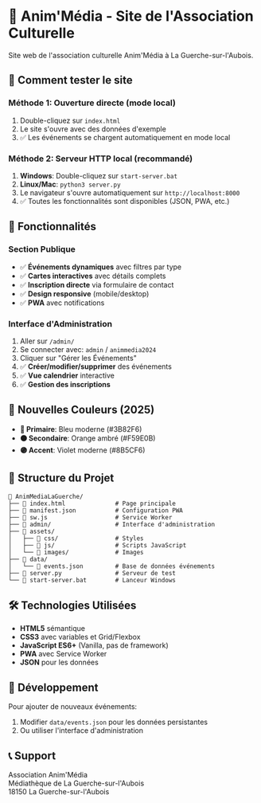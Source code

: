 # 🎨 Anim'Média - Site de l'Association Culturelle

Site web de l'association culturelle Anim'Média à La Guerche-sur-l'Aubois.

## 🚀 Comment tester le site

### Méthode 1: Ouverture directe (mode local)
1. Double-cliquez sur `index.html`
2. Le site s'ouvre avec des données d'exemple
3. ✅ Les événements se chargent automatiquement en mode local

### Méthode 2: Serveur HTTP local (recommandé)
1. **Windows**: Double-cliquez sur `start-server.bat`
2. **Linux/Mac**: `python3 server.py`
3. Le navigateur s'ouvre automatiquement sur `http://localhost:8000`
4. ✅ Toutes les fonctionnalités sont disponibles (JSON, PWA, etc.)

## 📱 Fonctionnalités

### Section Publique
- ✅ **Événements dynamiques** avec filtres par type
- ✅ **Cartes interactives** avec détails complets
- ✅ **Inscription directe** via formulaire de contact
- ✅ **Design responsive** (mobile/desktop)
- ✅ **PWA** avec notifications

### Interface d'Administration
1. Aller sur `/admin/`
2. Se connecter avec: `admin` / `animmedia2024`
3. Cliquer sur "Gérer les Événements"
4. ✅ **Créer/modifier/supprimer** des événements
5. ✅ **Vue calendrier** interactive
6. ✅ **Gestion des inscriptions**

## 🎨 Nouvelles Couleurs (2025)

- **🔵 Primaire**: Bleu moderne (#3B82F6)
- **🟠 Secondaire**: Orange ambré (#F59E0B)
- **🟣 Accent**: Violet moderne (#8B5CF6)

## 📂 Structure du Projet

```
📁 AnimMediaLaGuerche/
├── 📄 index.html              # Page principale
├── 📄 manifest.json           # Configuration PWA
├── 📄 sw.js                   # Service Worker
├── 📁 admin/                  # Interface d'administration
├── 📁 assets/
│   ├── 📁 css/                # Styles
│   ├── 📁 js/                 # Scripts JavaScript
│   └── 📁 images/             # Images
├── 📁 data/
│   └── 📄 events.json         # Base de données événements
├── 📄 server.py               # Serveur de test
└── 📄 start-server.bat        # Lanceur Windows
```

## 🛠️ Technologies Utilisées

- **HTML5** sémantique
- **CSS3** avec variables et Grid/Flexbox
- **JavaScript ES6+** (Vanilla, pas de framework)
- **PWA** avec Service Worker
- **JSON** pour les données

## 🔧 Développement

Pour ajouter de nouveaux événements:
1. Modifier `data/events.json` pour les données persistantes
2. Ou utiliser l'interface d'administration

## 📞 Support

Association Anim'Média  
Médiathèque de La Guerche-sur-l'Aubois  
18150 La Guerche-sur-l'Aubois